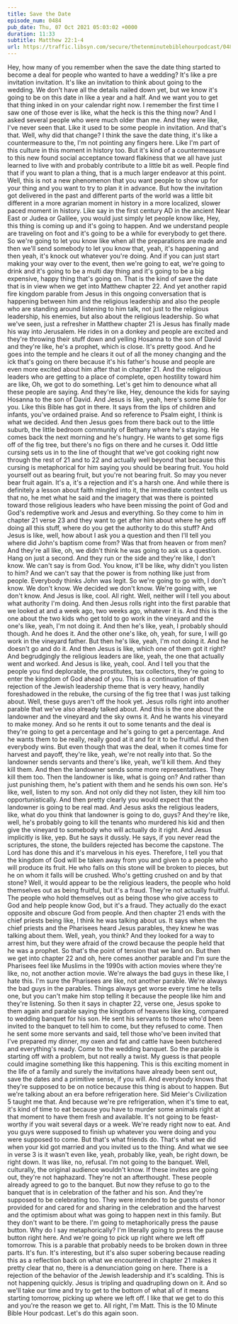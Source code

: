 ```yaml
---
title: Save the Date
episode_num: 0484
pub_date: Thu, 07 Oct 2021 05:03:02 +0000
duration: 11:33
subtitle: Matthew 22:1-4
url: https://traffic.libsyn.com/secure/thetenminutebiblehourpodcast/0484_-_Save_the_Date.mp3
---
```


 Hey, how many of you remember when the save the date thing started to become a deal for people who wanted to have a wedding? It's like a pre invitation invitation. It's like an invitation to think about going to the wedding. We don't have all the details nailed down yet, but we know it's going to be on this date in like a year and a half. And we want you to get that thing inked in on your calendar right now. I remember the first time I saw one of those ever is like, what the heck is this the thing now? And I asked several people who were much older than me. And they were like, I've never seen that. Like it used to be some people in invitation. And that's that. Well, why did that change? I think the save the date thing, it's like a countermeasure to the, I'm not pointing any fingers here. Like I'm part of this culture in this moment in history too. But it's kind of a countermeasure to this new found social acceptance toward flakiness that we all have just learned to live with and probably contribute to a little bit as well. People find that if you want to plan a thing, that is a much larger endeavor at this point. Well, this is not a new phenomenon that you want people to show up for your thing and you want to try to plan it in advance. But how the invitation got delivered in the past and different parts of the world was a little bit different in a more agrarian moment in history in a more localized, slower paced moment in history. Like say in the first century AD in the ancient Near East or Judea or Galilee, you would just simply let people know like, Hey, this thing is coming up and it's going to happen. And we understand people are traveling on foot and it's going to be a while for everybody to get there. So we're going to let you know like when all the preparations are made and then we'll send somebody to let you know that, yeah, it's happening and then yeah, it's knock out whatever you're doing. And if you can just start making your way over to the event, then we're going to eat, we're going to drink and it's going to be a multi day thing and it's going to be a big expensive, happy thing that's going on. That is the kind of save the date that is in view when we get into Matthew chapter 22. And yet another rapid fire kingdom parable from Jesus in this ongoing conversation that is happening between him and the religious leadership and also the people who are standing around listening to him talk, not just to the religious leadership, his enemies, but also about the religious leadership. So what we've seen, just a refresher in Matthew chapter 21 is Jesus has finally made his way into Jerusalem. He rides in on a donkey and people are excited and they're throwing their stuff down and yelling Hosanna to the son of David and they're like, he's a prophet, which is close. It's pretty good. And he goes into the temple and he clears it out of all the money changing and the ick that's going on there because it's his father's house and people are even more excited about him after that in chapter 21. And the religious leaders who are getting to a place of complete, open hostility toward him are like, Oh, we got to do something. Let's get him to denounce what all these people are saying. And they're like, Hey, denounce the kids for saying Hosanna to the son of David. And Jesus is like, yeah, here's some Bible for you. Like this Bible has got in there. It says from the lips of children and infants, you've ordained praise. And so reference to Psalm eight, I think is what we decided. And then Jesus goes from there back out to the little suburb, the little bedroom community of Bethany where he's staying. He comes back the next morning and he's hungry. He wants to get some figs off of the fig tree, but there's no figs on there and he curses it. Odd little cursing sets us in to the line of thought that we've got cooking right now through the rest of 21 and to 22 and actually well beyond that because this cursing is metaphorical for him saying you should be bearing fruit. You hold yourself out as bearing fruit, but you're not bearing fruit. So may you never bear fruit again. It's a, it's a rejection and it's a harsh one. And while there is definitely a lesson about faith mingled into it, the immediate context tells us that no, he met what he said and the imagery that was there is pointed toward those religious leaders who have been missing the point of God and God's redemptive work and Jesus and everything. So they come to him in chapter 21 verse 23 and they want to get after him about where he gets off doing all this stuff, where do you get the authority to do this stuff? And Jesus is like, well, how about I ask you a question and then I'll tell you where did John's baptism come from? Was that from heaven or from men? And they're all like, oh, we didn't think he was going to ask us a question. Hang on just a second. And they run or the side and they're like, I don't know. We can't say is from God. You know, it'll be like, why didn't you listen to him? And we can't say that the power is from nothing like just from people. Everybody thinks John was legit. So we're going to go with, I don't know. We don't know. We decided we don't know. We're going with, we don't know. And Jesus is like, cool. All right. Well, neither will I tell you about what authority I'm doing. And then Jesus rolls right into the first parable that we looked at and a week ago, two weeks ago, whatever it is. And this is the one about the two kids who get told to go work in the vineyard and the one's like, yeah, I'm not doing it. And then he's like, yeah, I probably should though. And he does it. And the other one's like, oh, yeah, for sure, I will go work in the vineyard father. But then he's like, yeah, I'm not doing it. And he doesn't go and do it. And then Jesus is like, which one of them got it right? And begrudgingly the religious leaders are like, yeah, the one that actually went and worked. And Jesus is like, yeah, cool. And I tell you that the people you find deplorable, the prostitutes, tax collectors, they're going to enter the kingdom of God ahead of you. This is a continuation of that rejection of the Jewish leadership theme that is very heavy, handily foreshadowed in the rebuke, the cursing of the fig tree that I was just talking about. Well, these guys aren't off the hook yet. Jesus rolls right into another parable that we've also already talked about. And this is the one about the landowner and the vineyard and the sky owns it. And he wants his vineyard to make money. And so he rents it out to some tenants and the deal is they're going to get a percentage and he's going to get a percentage. And he wants them to be really, really good at it and for it to be fruitful. And then everybody wins. But even though that was the deal, when it comes time for harvest and payoff, they're like, yeah, we're not really into that. So the landowner sends servants and there's like, yeah, we'll kill them. And they kill them. And then the landowner sends some more representatives. They kill them too. Then the landowner is like, what is going on? And rather than just punishing them, he's patient with them and he sends his own son. He's like, well, listen to my son. And not only did they not listen, they kill him too opportunistically. And then pretty clearly you would expect that the landowner is going to be real mad. And Jesus asks the religious leaders, like, what do you think that landowner is going to do, guys? And they're like, well, he's probably going to kill the tenants who murdered his kid and then give the vineyard to somebody who will actually do it right. And Jesus implicitly is like, yep. But he says it dussly. He says, if you never read the scriptures, the stone, the builders rejected has become the capstone. The Lord has done this and it's marvelous in his eyes. Therefore, I tell you that the kingdom of God will be taken away from you and given to a people who will produce its fruit. He who falls on this stone will be broken to pieces, but he on whom it falls will be crushed. Who's getting crushed on and by that stone? Well, it would appear to be the religious leaders, the people who hold themselves out as being fruitful, but it's a fraud. They're not actually fruitful. The people who hold themselves out as being those who give access to God and help people know God, but it's a fraud. They actually do the exact opposite and obscure God from people. And then chapter 21 ends with the chief priests being like, I think he was talking about us. It says when the chief priests and the Pharisees heard Jesus parables, they knew he was talking about them. Well, yeah, you think? And they looked for a way to arrest him, but they were afraid of the crowd because the people held that he was a prophet. So that's the point of tension that we land on. But then we get into chapter 22 and oh, here comes another parable and I'm sure the Pharisees feel like Muslims in the 1990s with action movies where they're like, no, not another action movie. We're always the bad guys in these like, I hate this. I'm sure the Pharisees are like, not another parable. We're always the bad guys in the parables. Things always get worse every time he tells one, but you can't make him stop telling it because the people like him and they're listening. So then it says in chapter 22, verse one, Jesus spoke to them again and parable saying the kingdom of heavens like king, compared to wedding banquet for his son. He sent his servants to those who'd been invited to the banquet to tell him to come, but they refused to come. Then he sent some more servants and said, tell those who've been invited that I've prepared my dinner, my oxen and fat and cattle have been butchered and everything's ready. Come to the wedding banquet. So the parable is starting off with a problem, but not really a twist. My guess is that people could imagine something like this happening. This is this exciting moment in the life of a family and surely the invitations have already been sent out, save the dates and a primitive sense, if you will. And everybody knows that they're supposed to be on notice because this thing is about to happen. But we're talking about an era before refrigeration here. Sid Meier's Civilization 5 taught me that. And because we're pre refrigeration, when it's time to eat, it's kind of time to eat because you have to murder some animals right at that moment to have them fresh and available. It's not going to be feast-worthy if you wait several days or a week. We're ready right now to eat. And you guys were supposed to finish up whatever you were doing and you were supposed to come. But that's what friends do. That's what we did when your kid got married and you invited us to the thing. And what we see in verse 3 is it wasn't even like, yeah, probably like, yeah, be right down, be right down. It was like, no, refusal. I'm not going to the banquet. Well, culturally, the original audience wouldn't know. If these invites are going out, they're not haphazard. They're not an afterthought. These people already agreed to go to the banquet. But now they refuse to go to the banquet that is in celebration of the father and his son. And they're supposed to be celebrating too. They were intended to be guests of honor provided for and cared for and sharing in the celebration and the harvest and the optimism about what was going to happen next in this family. But they don't want to be there. I'm going to metaphorically press the pause button. Why do I say metaphorically? I'm literally going to press the pause button right here. And we're going to pick up right where we left off tomorrow. This is a parable that probably needs to be broken down in three parts. It's fun. It's interesting, but it's also super sobering because reading this as a reflection back on what we encountered in chapter 21 makes it pretty clear that no, there is a denunciation going on here. There is a rejection of the behavior of the Jewish leadership and it's scalding. This is not happening quickly. Jesus is tripling and quadrupling down on it. And so we'll take our time and try to get to the bottom of what all of it means starting tomorrow, picking up where we left off. I like that we get to do this and you're the reason we get to. All right, I'm Matt. This is the 10 Minute Bible Hour podcast. Let's do this again soon.